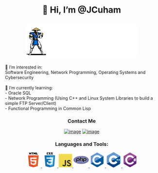 <h1 align="center">👋 Hi, I’m @JCuham</h1>
<h2 align="center"><img src="https://github.com/JCuham/JCuham/blob/main/output.gif"></h2>


👀 I’m interested in:<br> Software Engineering, Network Programming, Operating Systems and Cybersecurity <br><br>
🌱 I’m currently learning:<br> 
           - Oracle SQL <br>
           - Network Programming (Using C++ and Linux System Libraries to build a simple FTP Server/Client) <br>
           - Functional Programming in Common Lisp <br>
 <h3 align="center">Contact Me</h3>
 <div align="center">
 
 [![image](https://img.shields.io/badge/LinkedIn-0077B5?style=for-the-badge&logo=linkedin&logoColor=white)](https://www.linkedin.com/in/jcuham/)
 [![image](https://img.shields.io/badge/Email-blue?style=for-the-badge&logo=microsoftoutlook&logoColor=white)](mailto:jamesa.cunningham@outlook.com)
</div>

<h3 align="center">Languages and Tools:</h3>

<p align="center">
<a href="https://en.wikipedia.org/wiki/HTML5">
           <img src="https://github.com/devicons/devicon/blob/master/icons/html5/html5-original-wordmark.svg" alt="html5" width="50" height="50"/>
</a>

<a href="https://en.wikipedia.org/wiki/CSS">
           <img src="https://github.com/devicons/devicon/blob/master/icons/css3/css3-original-wordmark.svg" alt="css3" width="50" height="50"/>
</a>

<a href="https://en.wikipedia.org/wiki/JavaScript">
           <img src="https://github.com/devicons/devicon/blob/master/icons/javascript/javascript-original.svg" alt="JavaScript" width="45" height="45"/>
</a>

<a href="https://en.wikipedia.org/wiki/PHP">
           <img src="https://github.com/devicons/devicon/blob/master/icons/php/php-original.svg" alt="php" width="50" height="50"/>
</a>

<a href="https://en.wikipedia.org/wiki/C_(programming_language)">
           <img src="https://github.com/devicons/devicon/blob/master/icons/c/c-original.svg" alt="C" width="50" height="50"/>
</a>

<a href="https://en.wikipedia.org/wiki/C++">
           <img src="https://github.com/devicons/devicon/blob/master/icons/cplusplus/cplusplus-original.svg" alt="C++" width="50" height="50"/>
</a>

<a href="https://en.wikipedia.org/wiki/C_Sharp_(programming_language)">
           <img src="https://github.com/devicons/devicon/blob/master/icons/csharp/csharp-original.svg" alt="C#" width="50" height="50"/>
</a>

</p>

<!---
JCuham/JCuham is a ✨ special ✨ repository because its `README.md` (this file) appears on your GitHub profile.
You can click the Preview link to take a look at your changes.
--->
